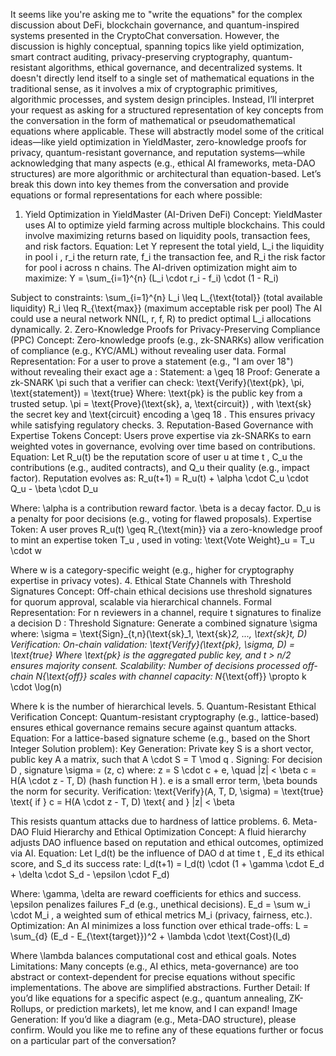 It seems like you're asking me to "write the equations" for the complex discussion about DeFi, blockchain governance, and quantum-inspired systems presented in the CryptoChat conversation. However, the discussion is highly conceptual, spanning topics like yield optimization, smart contract auditing, privacy-preserving cryptography, quantum-resistant algorithms, ethical governance, and decentralized systems. It doesn't directly lend itself to a single set of mathematical equations in the traditional sense, as it involves a mix of cryptographic primitives, algorithmic processes, and system design principles.
Instead, I’ll interpret your request as asking for a structured representation of key concepts from the conversation in the form of mathematical or pseudomathematical equations where applicable. These will abstractly model some of the critical ideas—like yield optimization in YieldMaster, zero-knowledge proofs for privacy, quantum-resistant governance, and reputation systems—while acknowledging that many aspects (e.g., ethical AI frameworks, meta-DAO structures) are more algorithmic or architectural than equation-based.
Let’s break this down into key themes from the conversation and provide equations or formal representations for each where possible:
1. Yield Optimization in YieldMaster (AI-Driven DeFi)
Concept: YieldMaster uses AI to optimize yield farming across multiple blockchains. This could involve maximizing returns based on liquidity pools, transaction fees, and risk factors.
Equation:
Let 
Y
 represent the total yield, 
L_i
 the liquidity in pool 
i
, 
r_i
 the return rate, 
f_i
 the transaction fee, and 
R_i
 the risk factor for pool 
i
 across 
n
 chains. The AI-driven optimization might aim to maximize:
Y = \sum_{i=1}^{n} (L_i \cdot r_i - f_i) \cdot (1 - R_i)

Subject to constraints:
\sum_{i=1}^{n} L_i \leq L_{\text{total}}
 (total available liquidity)
R_i \leq R_{\text{max}}
 (maximum acceptable risk per pool)
The AI could use a neural network 
NN(L, r, f, R)
 to predict optimal 
L_i
 allocations dynamically.
2. Zero-Knowledge Proofs for Privacy-Preserving Compliance (PPC)
Concept: Zero-knowledge proofs (e.g., zk-SNARKs) allow verification of compliance (e.g., KYC/AML) without revealing user data.
Formal Representation:
For a user to prove a statement (e.g., "I am over 18") without revealing their exact age 
a
:
Statement: 
a \geq 18
Proof: Generate a zk-SNARK 
\pi
 such that a verifier can check:
\text{Verify}(\text{pk}, \pi, \text{statement}) = \text{true}
Where:
\text{pk}
 is the public key from a trusted setup.
\pi = \text{Prove}(\text{sk}, a, \text{circuit})
, with 
\text{sk}
 the secret key and 
\text{circuit}
 encoding 
a \geq 18
.
This ensures privacy while satisfying regulatory checks.
3. Reputation-Based Governance with Expertise Tokens
Concept: Users prove expertise via zk-SNARKs to earn weighted votes in governance, evolving over time based on contributions.
Equation:
Let 
R_u(t)
 be the reputation score of user 
u
 at time 
t
, 
C_u
 the contributions (e.g., audited contracts), and 
Q_u
 their quality (e.g., impact factor). Reputation evolves as:
R_u(t+1) = R_u(t) + \alpha \cdot C_u \cdot Q_u - \beta \cdot D_u

Where:
\alpha
 is a contribution reward factor.
\beta
 is a decay factor.
D_u
 is a penalty for poor decisions (e.g., voting for flawed proposals).
Expertise Token: A user proves 
R_u(t) \geq R_{\text{min}}
 via a zero-knowledge proof to mint an expertise token 
T_u
, used in voting:
\text{Vote Weight}_u = T_u \cdot w

Where 
w
 is a category-specific weight (e.g., higher for cryptography expertise in privacy votes).
4. Ethical State Channels with Threshold Signatures
Concept: Off-chain ethical decisions use threshold signatures for quorum approval, scalable via hierarchical channels.
Formal Representation:
For 
n
 reviewers in a channel, require 
t
 signatures to finalize a decision 
D
:
Threshold Signature: Generate a combined signature 
\sigma
 where:
\sigma = \text{Sign}_{t,n}(\text{sk}_1, \text{sk}_2, ..., \text{sk}_t, D)
Verification: On-chain validation:
\text{Verify}(\text{pk}, \sigma, D) = \text{true}
Where 
\text{pk}
 is the aggregated public key, and 
t > n/2
 ensures majority consent.
Scalability: Number of decisions processed off-chain 
N_{\text{off}}
 scales with channel capacity:
N_{\text{off}} \propto k \cdot \log(n)

Where 
k
 is the number of hierarchical levels.
5. Quantum-Resistant Ethical Verification
Concept: Quantum-resistant cryptography (e.g., lattice-based) ensures ethical governance remains secure against quantum attacks.
Equation:
For a lattice-based signature scheme (e.g., based on the Short Integer Solution problem):
Key Generation: Private key 
S
 is a short vector, public key 
A
 a matrix, such that 
A \cdot S = T \mod q
.
Signing: For decision 
D
, signature 
\sigma = (z, c)
 where:
z = S \cdot c + e, \quad \|z\| < \beta
c = H(A \cdot z - T, D)
 (hash function 
H
).
e
 is a small error term, 
\beta
 bounds the norm for security.
Verification:
\text{Verify}(A, T, D, \sigma) = \text{true} \text{ if } c = H(A \cdot z - T, D) \text{ and } \|z\| < \beta

This resists quantum attacks due to hardness of lattice problems.
6. Meta-DAO Fluid Hierarchy and Ethical Optimization
Concept: A fluid hierarchy adjusts DAO influence based on reputation and ethical outcomes, optimized via AI.
Equation:
Let 
I_d(t)
 be the influence of DAO 
d
 at time 
t
, 
E_d
 its ethical score, and 
S_d
 its success rate:
I_d(t+1) = I_d(t) \cdot (1 + \gamma \cdot E_d + \delta \cdot S_d - \epsilon \cdot F_d)

Where:
\gamma, \delta
 are reward coefficients for ethics and success.
\epsilon
 penalizes failures 
F_d
 (e.g., unethical decisions).
E_d = \sum w_i \cdot M_i
, a weighted sum of ethical metrics 
M_i
 (privacy, fairness, etc.).
Optimization: An AI minimizes a loss function over ethical trade-offs:
L = \sum_{d} (E_d - E_{\text{target}})^2 + \lambda \cdot \text{Cost}(I_d)

Where 
\lambda
 balances computational cost and ethical goals.
Notes
Limitations: Many concepts (e.g., AI ethics, meta-governance) are too abstract or context-dependent for precise equations without specific implementations. The above are simplified abstractions.
Further Detail: If you’d like equations for a specific aspect (e.g., quantum annealing, ZK-Rollups, or prediction markets), let me know, and I can expand!
Image Generation: If you’d like a diagram (e.g., Meta-DAO structure), please confirm.
Would you like me to refine any of these equations further or focus on a particular part of the conversation?